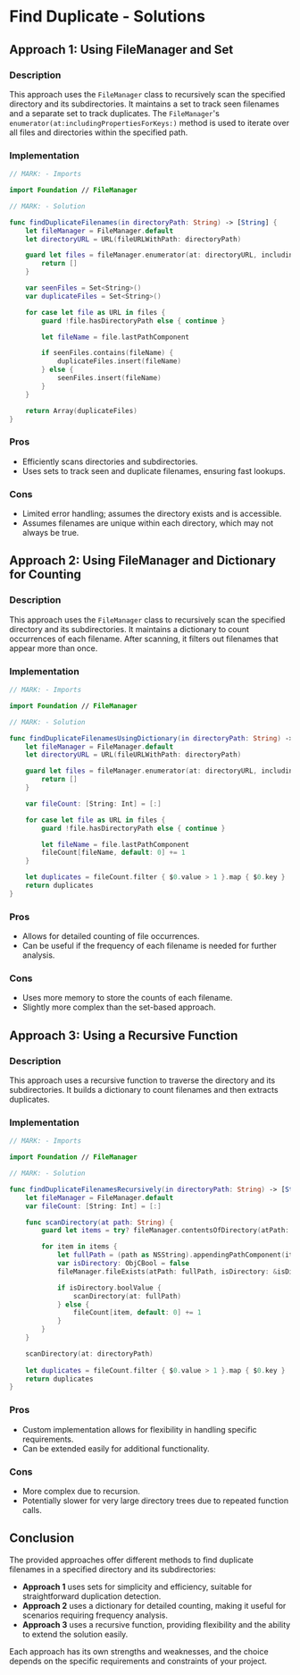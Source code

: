 # Find Duplicate - Solutions

## Approach 1: Using FileManager and Set
### Description
This approach uses the `FileManager` class to recursively scan the specified directory and its subdirectories. It maintains a set to track seen filenames and a separate set to track duplicates. The `FileManager`'s `enumerator(at:includingPropertiesForKeys:)` method is used to iterate over all files and directories within the specified path.

### Implementation

```swift
// MARK: - Imports

import Foundation // FileManager

// MARK: - Solution

func findDuplicateFilenames(in directoryPath: String) -> [String] {
    let fileManager = FileManager.default
    let directoryURL = URL(fileURLWithPath: directoryPath)

    guard let files = fileManager.enumerator(at: directoryURL, includingPropertiesForKeys: nil) else {
        return []
    }

    var seenFiles = Set<String>()
    var duplicateFiles = Set<String>()

    for case let file as URL in files {
        guard !file.hasDirectoryPath else { continue }

        let fileName = file.lastPathComponent

        if seenFiles.contains(fileName) {
            duplicateFiles.insert(fileName)
        } else {
            seenFiles.insert(fileName)
        }
    }

    return Array(duplicateFiles)
}
```

### Pros
- Efficiently scans directories and subdirectories.
- Uses sets to track seen and duplicate filenames, ensuring fast lookups.

### Cons
- Limited error handling; assumes the directory exists and is accessible.
- Assumes filenames are unique within each directory, which may not always be true.

## Approach 2: Using FileManager and Dictionary for Counting
### Description
This approach uses the `FileManager` class to recursively scan the specified directory and its subdirectories. It maintains a dictionary to count occurrences of each filename. After scanning, it filters out filenames that appear more than once.

### Implementation

```swift
// MARK: - Imports

import Foundation // FileManager

// MARK: - Solution

func findDuplicateFilenamesUsingDictionary(in directoryPath: String) -> [String] {
    let fileManager = FileManager.default
    let directoryURL = URL(fileURLWithPath: directoryPath)

    guard let files = fileManager.enumerator(at: directoryURL, includingPropertiesForKeys: nil) else {
        return []
    }

    var fileCount: [String: Int] = [:]

    for case let file as URL in files {
        guard !file.hasDirectoryPath else { continue }

        let fileName = file.lastPathComponent
        fileCount[fileName, default: 0] += 1
    }

    let duplicates = fileCount.filter { $0.value > 1 }.map { $0.key }
    return duplicates
}
```

### Pros
- Allows for detailed counting of file occurrences.
- Can be useful if the frequency of each filename is needed for further analysis.

### Cons
- Uses more memory to store the counts of each filename.
- Slightly more complex than the set-based approach.

## Approach 3: Using a Recursive Function
### Description
This approach uses a recursive function to traverse the directory and its subdirectories. It builds a dictionary to count filenames and then extracts duplicates.

### Implementation

```swift
// MARK: - Imports

import Foundation // FileManager

// MARK: - Solution

func findDuplicateFilenamesRecursively(in directoryPath: String) -> [String] {
    let fileManager = FileManager.default
    var fileCount: [String: Int] = [:]

    func scanDirectory(at path: String) {
        guard let items = try? fileManager.contentsOfDirectory(atPath: path) else { return }

        for item in items {
            let fullPath = (path as NSString).appendingPathComponent(item)
            var isDirectory: ObjCBool = false
            fileManager.fileExists(atPath: fullPath, isDirectory: &isDirectory)

            if isDirectory.boolValue {
                scanDirectory(at: fullPath)
            } else {
                fileCount[item, default: 0] += 1
            }
        }
    }

    scanDirectory(at: directoryPath)
    
    let duplicates = fileCount.filter { $0.value > 1 }.map { $0.key }
    return duplicates
}
```

### Pros
- Custom implementation allows for flexibility in handling specific requirements.
- Can be extended easily for additional functionality.

### Cons
- More complex due to recursion.
- Potentially slower for very large directory trees due to repeated function calls.

## Conclusion
The provided approaches offer different methods to find duplicate filenames in a specified directory and its subdirectories:

- **Approach 1** uses sets for simplicity and efficiency, suitable for straightforward duplication detection.
- **Approach 2** uses a dictionary for detailed counting, making it useful for scenarios requiring frequency analysis.
- **Approach 3** uses a recursive function, providing flexibility and the ability to extend the solution easily.

Each approach has its own strengths and weaknesses, and the choice depends on the specific requirements and constraints of your project.

